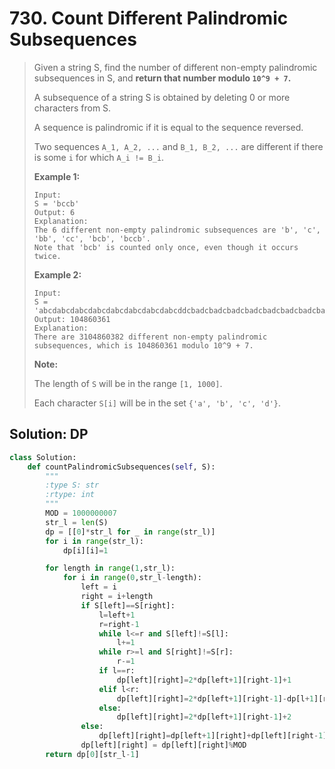 # 730. Count Different Palindromic Subsequences

> Given a string S, find the number of different non-empty palindromic subsequences in S, and **return that number modulo `10^9 + 7`.**
>
> A subsequence of a string S is obtained by deleting 0 or more characters from S.
>
> A sequence is palindromic if it is equal to the sequence reversed.
>
> Two sequences `A_1, A_2, ...` and `B_1, B_2, ...` are different if there is some `i` for which `A_i != B_i`.
>
> **Example 1:**  
>
>
> ```text
> Input: 
> S = 'bccb'
> Output: 6
> Explanation: 
> The 6 different non-empty palindromic subsequences are 'b', 'c', 'bb', 'cc', 'bcb', 'bccb'.
> Note that 'bcb' is counted only once, even though it occurs twice.
> ```
>
> **Example 2:**  
>
>
> ```text
> Input: 
> S = 'abcdabcdabcdabcdabcdabcdabcdabcddcbadcbadcbadcbadcbadcbadcbadcba'
> Output: 104860361
> Explanation: 
> There are 3104860382 different non-empty palindromic subsequences, which is 104860361 modulo 10^9 + 7.
> ```
>
> **Note:**
>
> The length of `S` will be in the range `[1, 1000]`.
>
> Each character `S[i]` will be in the set `{'a', 'b', 'c', 'd'}`.

## Solution: DP

```python
class Solution:
    def countPalindromicSubsequences(self, S):
        """
        :type S: str
        :rtype: int
        """
        MOD = 1000000007
        str_l = len(S)
        dp = [[0]*str_l for _ in range(str_l)]
        for i in range(str_l):
            dp[i][i]=1

        for length in range(1,str_l):
            for i in range(0,str_l-length):
                left = i
                right = i+length
                if S[left]==S[right]:
                    l=left+1
                    r=right-1
                    while l<=r and S[left]!=S[l]:
                        l+=1
                    while r>=l and S[right]!=S[r]:
                        r-=1
                    if l==r:
                        dp[left][right]=2*dp[left+1][right-1]+1
                    elif l<r:
                        dp[left][right]=2*dp[left+1][right-1]-dp[l+1][r-1]
                    else:
                        dp[left][right]=2*dp[left+1][right-1]+2
                else:
                    dp[left][right]=dp[left+1][right]+dp[left][right-1]-dp[left+1][right-1]
                dp[left][right] = dp[left][right]%MOD
        return dp[0][str_l-1]
```

